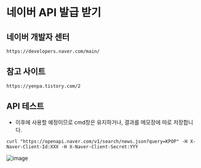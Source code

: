 # 네이버 API 발급 받기
## 네이버 개발자 센터

```
https://developers.naver.com/main/
```

## 참고 사이트

```
https://yenpa.tistory.com/2
```

    
## API 테스트 
- 이후에 사용할 예정이므로 cmd창은 유지하거나, 결과를 메모장에 따로 저장합니다.
```
curl "https://openapi.naver.com/v1/search/news.json?query=KPOP" -H X-Naver-Client-Id:XXX -H X-Naver-Client-Secret:YYY
```

![image](https://github.com/user-attachments/assets/07467bd5-21dd-4e3e-bef1-9a712cffc896)



